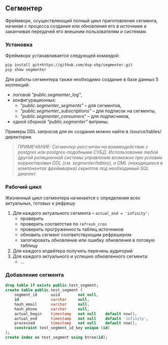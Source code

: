 ## Сегментер

Фреймворк, осуществляющий полный цикл приготовления сегмента, начиная с процесса создания или обновления его в источнике и заканчивая передачей его внешним пользователям и системам.

### **Установка**

Фреймворк устанавливается следующей командой:
```bash
pip install git+https://github.com/dsp-shp/segmenter.git
pip show segmenter 
```

Для работы сегментера также необходимо создание в базе данных 5 коллекций:
- логовой *"public.segmenter_log"*,
- конфигурационных:
	- *"public.segmenter_segments"* – для сегментов,
	- *"public.segmenter_subscriptions"* – для подписок на сегменты,
	- *"public.segmenter_consumers"* – для подписчиков,
- одной сборной *"public.segmenter"* витрины.

Примеры DDL запросов для их создания можно найти в /source/tables/ директории.
> *ПРИМЕЧАНИЕ: Сегментер рассчитан на взаимодействие с postgres или postgres-подобными СУБД. Использование любой другой реляционной системы управления возможно при условии корректировки DDL (см. segmenter/tables), и DML (находящихся в компонентах фреймворка) скриптов под необходимый SQL диалект.*

### **Рабочий цикл**
Жизненный цикл сегментера начинается с определения всех актуальных, готовых к рефрешу
1. Для каждого актуального сегмента – ```actual_end = 'infinity'```:
	- проверить 
	- проверить соответстие по ```refresh_cron```
	- проверить прогруженность таблиц источников
	- обновить сегмент соответствующим рефрешером
	- залогировать обновление или ошибку обновления в логовую таблицу
1. Для каждого апдейтера получить перечень аудиторий
1. Для каждого актуального и успешно обновленного сегмента:
	- ...

### **Добавление сегмента**
```sql
drop table if exists public.test_segment; 
create table public.test_segment (
    segment_id      uuid        not null,
    id              varchar     null,
    hash_email      varchar     null,
    hash_phone      varchar     null,
    actual_begin    timestamp   not null    default now(),
    actual_end      timestamp   not null    default 'infinity',
    processed       timestamp   not null    default now(),
    constraint test_segment_id_key unique (id)
);
create index on test_segment using btree(id);
```
